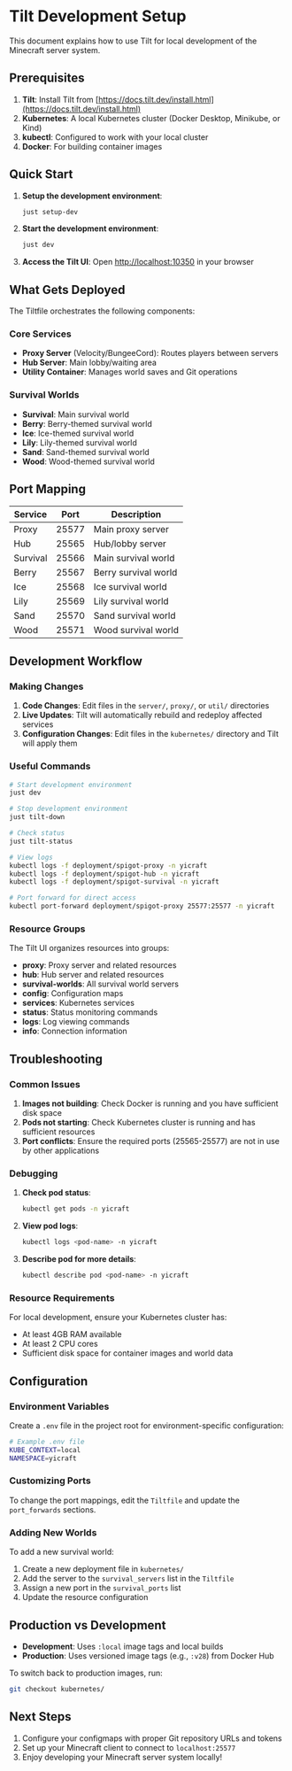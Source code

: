 # Tilt Development Setup

This document explains how to use Tilt for local development of the Minecraft server system.

## Prerequisites

1. **Tilt**: Install Tilt from [https://docs.tilt.dev/install.html](https://docs.tilt.dev/install.html)
2. **Kubernetes**: A local Kubernetes cluster (Docker Desktop, Minikube, or Kind)
3. **kubectl**: Configured to work with your local cluster
4. **Docker**: For building container images

## Quick Start

1. **Setup the development environment**:
   ```bash
   just setup-dev
   ```

2. **Start the development environment**:
   ```bash
   just dev
   ```

3. **Access the Tilt UI**: Open [http://localhost:10350](http://localhost:10350) in your browser

## What Gets Deployed

The Tiltfile orchestrates the following components:

### Core Services
- **Proxy Server** (Velocity/BungeeCord): Routes players between servers
- **Hub Server**: Main lobby/waiting area
- **Utility Container**: Manages world saves and Git operations

### Survival Worlds
- **Survival**: Main survival world
- **Berry**: Berry-themed survival world
- **Ice**: Ice-themed survival world
- **Lily**: Lily-themed survival world
- **Sand**: Sand-themed survival world
- **Wood**: Wood-themed survival world

## Port Mapping

| Service | Port | Description |
|---------|------|-------------|
| Proxy | 25577 | Main proxy server |
| Hub | 25565 | Hub/lobby server |
| Survival | 25566 | Main survival world |
| Berry | 25567 | Berry survival world |
| Ice | 25568 | Ice survival world |
| Lily | 25569 | Lily survival world |
| Sand | 25570 | Sand survival world |
| Wood | 25571 | Wood survival world |

## Development Workflow

### Making Changes

1. **Code Changes**: Edit files in the `server/`, `proxy/`, or `util/` directories
2. **Live Updates**: Tilt will automatically rebuild and redeploy affected services
3. **Configuration Changes**: Edit files in the `kubernetes/` directory and Tilt will apply them

### Useful Commands

```bash
# Start development environment
just dev

# Stop development environment
just tilt-down

# Check status
just tilt-status

# View logs
kubectl logs -f deployment/spigot-proxy -n yicraft
kubectl logs -f deployment/spigot-hub -n yicraft
kubectl logs -f deployment/spigot-survival -n yicraft

# Port forward for direct access
kubectl port-forward deployment/spigot-proxy 25577:25577 -n yicraft
```

### Resource Groups

The Tilt UI organizes resources into groups:

- **proxy**: Proxy server and related resources
- **hub**: Hub server and related resources
- **survival-worlds**: All survival world servers
- **config**: Configuration maps
- **services**: Kubernetes services
- **status**: Status monitoring commands
- **logs**: Log viewing commands
- **info**: Connection information

## Troubleshooting

### Common Issues

1. **Images not building**: Check Docker is running and you have sufficient disk space
2. **Pods not starting**: Check Kubernetes cluster is running and has sufficient resources
3. **Port conflicts**: Ensure the required ports (25565-25577) are not in use by other applications

### Debugging

1. **Check pod status**:
   ```bash
   kubectl get pods -n yicraft
   ```

2. **View pod logs**:
   ```bash
   kubectl logs <pod-name> -n yicraft
   ```

3. **Describe pod for more details**:
   ```bash
   kubectl describe pod <pod-name> -n yicraft
   ```

### Resource Requirements

For local development, ensure your Kubernetes cluster has:
- At least 4GB RAM available
- At least 2 CPU cores
- Sufficient disk space for container images and world data

## Configuration

### Environment Variables

Create a `.env` file in the project root for environment-specific configuration:

```bash
# Example .env file
KUBE_CONTEXT=local
NAMESPACE=yicraft
```

### Customizing Ports

To change the port mappings, edit the `Tiltfile` and update the `port_forwards` sections.

### Adding New Worlds

To add a new survival world:

1. Create a new deployment file in `kubernetes/`
2. Add the server to the `survival_servers` list in the `Tiltfile`
3. Assign a new port in the `survival_ports` list
4. Update the resource configuration

## Production vs Development

- **Development**: Uses `:local` image tags and local builds
- **Production**: Uses versioned image tags (e.g., `:v28`) from Docker Hub

To switch back to production images, run:
```bash
git checkout kubernetes/
```

## Next Steps

1. Configure your configmaps with proper Git repository URLs and tokens
2. Set up your Minecraft client to connect to `localhost:25577`
3. Enjoy developing your Minecraft server system locally! 